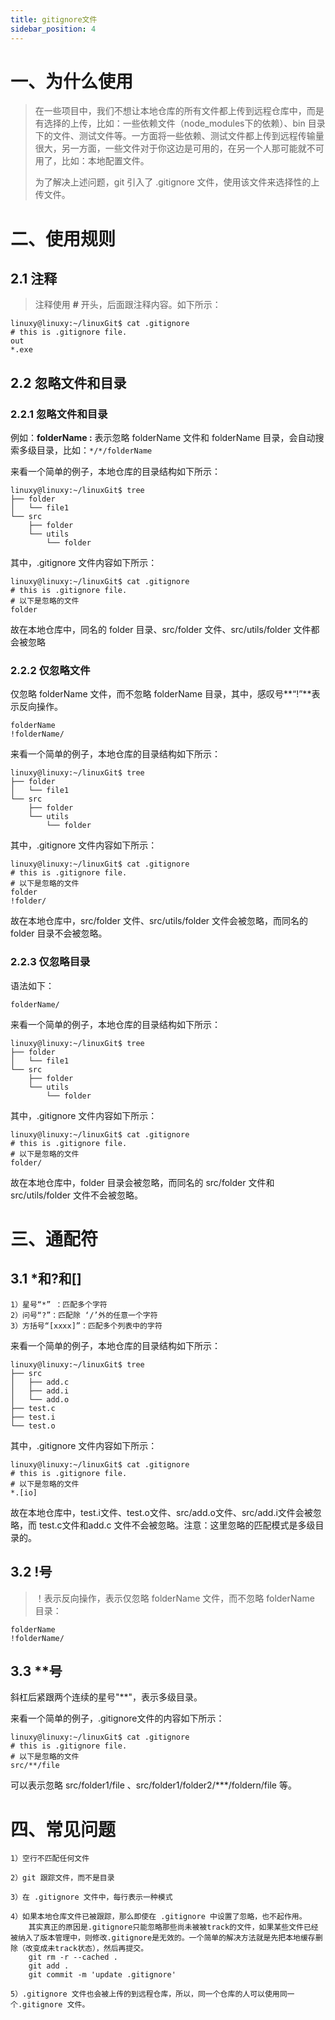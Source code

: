 ```yaml
---
title: gitignore文件
sidebar_position: 4
---
```




# 一、为什么使用

> 在一些项目中，我们不想让本地仓库的所有文件都上传到远程仓库中，而是有选择的上传，比如：一些依赖文件（node_modules下的依赖）、bin 目录下的文件、测试文件等。一方面将一些依赖、测试文件都上传到远程传输量很大，另一方面，一些文件对于你这边是可用的，在另一个人那可能就不可用了，比如：本地配置文件。
>
> 为了解决上述问题，git 引入了 .gitignore 文件，使用该文件来选择性的上传文件。

# 二、使用规则

## 2.1 注释

> 注释使用 **#** 开头，后面跟注释内容。如下所示：

```shell
linuxy@linuxy:~/linuxGit$ cat .gitignore 
# this is .gitignore file.
out
*.exe
```

## 2.2 忽略文件和目录

### 2.2.1 忽略文件和目录

例如：**folderName :** 表示忽略 folderName 文件和 folderName 目录，会自动搜索多级目录，比如：`*/*/folderName`

来看一个简单的例子，本地仓库的目录结构如下所示：

```shell
linuxy@linuxy:~/linuxGit$ tree
├── folder
│   └── file1
└── src
    ├── folder
    └── utils
        └── folder

```

其中，.gitignore 文件内容如下所示：

```shell
linuxy@linuxy:~/linuxGit$ cat .gitignore 
# this is .gitignore file.
# 以下是忽略的文件
folder
```

故在本地仓库中，同名的 folder 目录、src/folder 文件、src/utils/folder 文件都会被忽略

### 2.2.2 仅忽略文件

仅忽略 folderName 文件，而不忽略 folderName 目录，其中，感叹号**“!”**表示反向操作。

```shell
folderName
!folderName/
```

来看一个简单的例子，本地仓库的目录结构如下所示：

```shell
linuxy@linuxy:~/linuxGit$ tree
├── folder
│   └── file1
└── src
    ├── folder
    └── utils
        └── folder
```

其中，.gitignore 文件内容如下所示：

```shell
linuxy@linuxy:~/linuxGit$ cat .gitignore 
# this is .gitignore file.
# 以下是忽略的文件
folder
!folder/
```

故在本地仓库中，src/folder 文件、src/utils/folder 文件会被忽略，而同名的 folder 目录不会被忽略。

### 2.2.3 仅忽略目录

语法如下：

```
folderName/
```

来看一个简单的例子，本地仓库的目录结构如下所示：

```shell
linuxy@linuxy:~/linuxGit$ tree
├── folder
│   └── file1
└── src
    ├── folder
    └── utils
        └── folder

```

其中，.gitignore 文件内容如下所示：

```shell
linuxy@linuxy:~/linuxGit$ cat .gitignore 
# this is .gitignore file.
# 以下是忽略的文件
folder/
```

故在本地仓库中，folder 目录会被忽略，而同名的 src/folder 文件和 src/utils/folder 文件不会被忽略。

# 三、通配符

## 3.1 *和?和[]

```
1）星号“*” ：匹配多个字符
2）问号“?”：匹配除 ‘/’外的任意一个字符
3）方括号“[xxxx]”：匹配多个列表中的字符
```

来看一个简单的例子，本地仓库的目录结构如下所示：

```shell
linuxy@linuxy:~/linuxGit$ tree
├── src
│   ├── add.c
│   ├── add.i
│   └── add.o
├── test.c
├── test.i
└── test.o
```

其中，.gitignore 文件内容如下所示：

```shell
linuxy@linuxy:~/linuxGit$ cat .gitignore 
# this is .gitignore file.
# 以下是忽略的文件
*.[io]
```

故在本地仓库中，test.i文件、test.o文件、src/add.o文件、src/add.i文件会被忽略，而 test.c文件和add.c 文件不会被忽略。注意：这里忽略的匹配模式是多级目录的。

## 3.2 !号

> ！表示反向操作，表示仅忽略 folderName 文件，而不忽略 folderName 目录：

```
folderName
!folderName/
```

## 3.3 **号

斜杠后紧跟两个连续的星号"**"，表示多级目录。

来看一个简单的例子，.gitignore文件的内容如下所示：

```shell
linuxy@linuxy:~/linuxGit$ cat .gitignore 
# this is .gitignore file.
# 以下是忽略的文件
src/**/file
```

可以表示忽略 src/folder1/file 、src/folder1/folder2/***/foldern/file 等。

# 四、常见问题

```
1）空行不匹配任何文件

2）git 跟踪文件，而不是目录

3）在 .gitignore 文件中，每行表示一种模式

4）如果本地仓库文件已被跟踪，那么即使在 .gitignore 中设置了忽略，也不起作用。
    其实真正的原因是.gitignore只能忽略那些尚未被被track的文件，如果某些文件已经被纳入了版本管理中，则修改.gitignore是无效的。一个简单的解决方法就是先把本地缓存删除（改变成未track状态），然后再提交。
    git rm -r --cached .
    git add .
    git commit -m 'update .gitignore'
  
5）.gitignore 文件也会被上传的到远程仓库，所以，同一个仓库的人可以使用同一个.gitignore 文件。